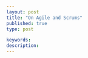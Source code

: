 ```yaml
---
layout: post
title: "On Agile and Scrums"
published: true
type: post

keywords: 
description:
---
```


	
<!--Notes:

Draw from the frustration of Demac's Media failed and butchered implementations of agile / scrum. Recognize that if the
process does not foster communication between all the team members then is a flawed endavor.

-->
